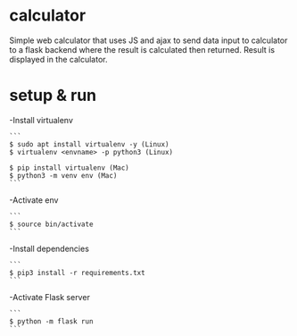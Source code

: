 # calculator
Simple web calculator that uses JS and ajax to send data input to calculator to a 
flask backend where the result is calculated then returned. Result is displayed in the calculator. 

# setup & run 
-Install virtualenv 

    ```
	$ sudo apt install virtualenv -y (Linux)
	$ virtualenv <envname> -p python3 (Linux)

    $ pip install virtualenv (Mac)
    $ python3 -m venv env (Mac)
	```

-Activate env 

    ```
	$ source bin/activate
	```

-Install dependencies 

    ```
	$ pip3 install -r requirements.txt
	```

-Activate Flask server 

    ```
    $ python -m flask run 
    ```